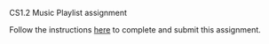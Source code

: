 CS1.2 Music Playlist assignment

Follow the instructions [here](https://make-school-courses.github.io/CS-1.2-Intro-Data-Structures/#/Lessons/playlist) to complete and submit this assignment.
